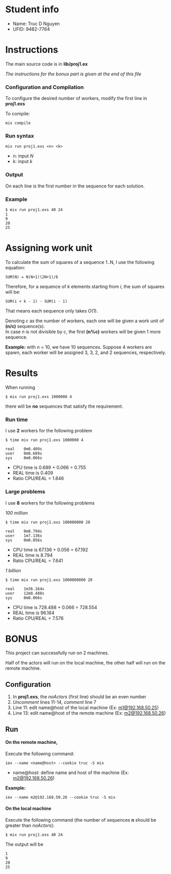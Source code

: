 # Student info
* Name: Truc D Nguyen
* UFID: 9482-7764

# Instructions
The main source code is in **lib/proj1.ex**

_The instructions for the bonus part is given at the end of this file_
### Configuration and Compilation
To configure the desired number of workers, modify the first line in **proj1.exs**

To compile:
```
mix compile
```

### Run syntax
```
mix run proj1.exs <n> <k>
```
- n: input _N_
- k: input _k_

### Output 
On each line is the first number in the sequence for each solution.

### Example
```
$ mix run proj1.exs 40 24
1
9
20
25
```

# Assigning work unit
To calculate the sum of squares of a sequence 1..N, I use the following equation:
```
SUM(N) = N(N+1)(2N+1)/6
```
Therefore, for a sequence of _k_ elements starting from _i_, the sum of squares will be:
```
SUM(i + k - 1) - SUM(i - 1)
```
That means each sequence only takes O(1).

Denoting _c_ as the number of workers, each one will be given a work unit of **(n/c)** sequence(s).  
In case _n_ is not divisible by _c_, the first **(n%c)** workers will be given 1 more sequence.

**Example:** with n = 10, we have 10 sequences. Suppose 4 workers are spawn, each worker will be assigned 3, 3, 2, and 2 sequences, respectively.

# Results
When running
```
$ mix run proj1.exs 1000000 4
```
there will be **no** sequences that satisfy the requirement.

### Run time
I use **2** workers for the following problem
```
$ time mix run proj1.exs 1000000 4

real	0m0.409s
user	0m0.689s
sys     0m0.066s
```

- CPU time is 0.689 + 0.066 = 0.755
- REAL time is 0.409
- Ratio CPU/REAL = 1.846

### Large problems
I use **8** workers for the following problems

_100 million_
```
$ time mix run proj1.exs 100000000 20

real	0m8.794s
user	1m7.136s
sys     0m0.056s
```
- CPU time is 67.136 + 0.056 = 67.192
- REAL time is 8.794
- Ratio CPU/REAL = 7.641

_1 billion_
```
$ time mix run proj1.exs 1000000000 20

real	1m36.164s
user	12m8.488s
sys     0m0.066s
```
- CPU time is 728.488 + 0.066 = 728.554
- REAL time is 96.164
- Ratio CPU/REAL = 7.576

# BONUS
This project can successfully run on 2 machines.

Half of the actors will run on the local machine, the other half will run on the remote machine.

## Configuration
1. In **proj1.exs**, the _noActors_ (first line) should be an even number
2. _Uncomment_ lines 11-14, _comment_ line 7
3. Line 11: edit name@host of the local machine (Ex: m1@192.168.50.25)
4. Line 13: edit name@host of the remote machine (Ex: m2@192.168.50.26)

## Run
#### On the remote machine,
Execute the following command:
```
iex --name <name@host> --cookie truc -S mix
```
- name@host: define name and host of the machine (Ex: m2@192.168.50.26)

**Example:**
```
iex --name m2@192.168.50.26 --cookie truc -S mix
```

#### On the local machine
Execute the following command (the number of sequences **n** should be greater than _noActors_):
```
$ mix run proj1.exs 40 24
```

The output will be
```
1
9
20
25
```
